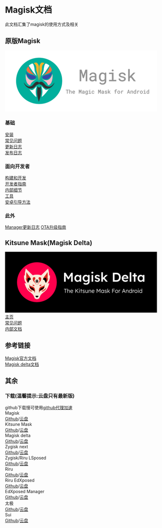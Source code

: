 
# Magisk文档

此文档汇集了magisk的使用方式及相关
## 原版Magisk
![](2.png)
### 基础
[安装](安装.md)      
[常见问题](常见问题.md)     
[更新日志](更新日志.md)      
[发布日志](发布/主页.md)       

### 面向开发者
[构建和开发](build.md)     
[开发者指南](开发.md)       
[内部细节](内部细节.md)        
[工具](工具.md)        
[安卓引导方法](安卓引导.md)  

### 此外     
[Manager更新日志](Manager更新日志.md)
[OTA升级指南](ota使用指南.md)

## Kitsune Mask(Magisk Delta)
![](1.png)
[主页](2.md)       
[常见问题](2常见问题.md)     
[内部文档](2内部文档.md)   

## 参考链接
[Magisk官方文档](https://topjohnwu.github.io/Magisk/)     
[Magisk delta文档](https://huskydg.github.io/magisk-files/)     

## 其余     
### 下载(温馨提示:云盘只有最新版)      
github下载慢可使用[github代理加速](https://moeyy.cn/gh-proxy/)       
Magisk       
[Github](https://github.com/topjohnwu/Magisk/releases)/[云盘]()       
Kitsune Mask         
[Github](https://github.com/HuskyDG/magisk-files/releases)/[云盘]()      
Magisk delta       
[Github](https://github.com/HuskyDG/magisk-files-old/releases)/[云盘]()      
Zygisk next       
[Github]()/[云盘]()      
Zygisk/Riru LSposed       
[Github](https://github.com/LSPosed/LSPosed/releases)/[云盘]()      
Riru     
[Github]()/[云盘]()      
Riru EdXposed     
[Github](https://github.com/ElderDrivers/EdXposed/releases)/[云盘]()      
EdXposed Manager     
[Github](https://github.com/ElderDrivers/EdXposedManager/releases)/[云盘]()      
太极     
[Github]()/[云盘]()      
Sui     
[Github]()/[云盘]()      
